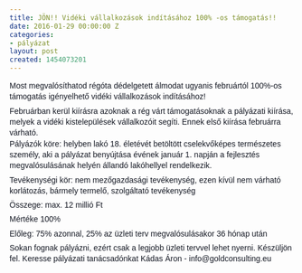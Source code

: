 ```yaml
---
title: JÖN!! Vidéki vállalkozások indításához 100% -os támogatás!!
date: 2016-01-29 00:00:00 Z
categories:
- pályázat
layout: post
created: 1454073201
---
```


<p style="margin: 0px 0px 6px; color: #141823; font-family: helvetica, arial, sans-serif; font-size: 14px; line-height: 19.32px;">Most megvalósíthatod régóta dédelgetett álmodat ugyanis februártól 100%-os támogatás igényelhető vidéki vállalkozások indításához!</p><p style="margin: 6px 0px; color: #141823; font-family: helvetica, arial, sans-serif; font-size: 14px; line-height: 19.32px;">Februárban kerül kiírásra azoknak a rég várt támogatásoknak a pályázati kiírása, melyek a vidéki kistelepülések vállalkozóit segíti. Ennek első kiírása februárra várható.<br>Pályázók köre: helyben lakó 18. életévét betöltött cselekvő­képes természetes személy, aki a pályázat benyújtása évének január 1. napján a fejlesztés megvalósulásának helyén áll<span class="text_exposed_show" style="display: inline;">andó lakóhellyel rendelkezik.</span></p><div class="text_exposed_show" style="display: inline; color: #141823; font-family: helvetica, arial, sans-serif; font-size: 14px; line-height: 19.32px;"><p style="margin: 0px 0px 6px;">Tevékenységi kör: nem mezőgazdasági tevékenység, ezen kívül nem várható korlátozás, bármely termelő, szolgáltató tevékenység</p><p style="margin: 6px 0px;">Összege: max. 12 millió Ft</p><p style="margin: 6px 0px;">Mértéke 100%</p><p style="margin: 6px 0px;">Előleg: 75% azonnal, 25% az üzleti terv megvalósulásakor 36 hónap után</p><p style="margin: 6px 0px;">Sokan fognak pályázni, ezért csak a legjobb üzleti tervvel lehet nyerni. Készüljön fel. Keresse pályázati tanácsadónkat Kádas Áron - info@goldconsulting.eu</p></div><p class="MsoNormal" style="margin: 0cm 0cm 0.0001pt; font-size: 11pt; font-family: Calibri, sans-serif; color: #222222;"><span style="text-decoration: underline;"></span>&nbsp;</p>
